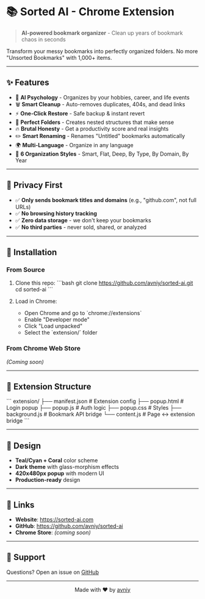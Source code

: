 # 📚 Sorted AI - Chrome Extension

> **AI-powered bookmark organizer** - Clean up years of bookmark chaos in seconds

Transform your messy bookmarks into perfectly organized folders. No more "Unsorted Bookmarks" with 1,000+ items.

---

## ✨ Features

- 🧠 **AI Psychology** - Organizes by your hobbies, career, and life events
- 🗑️ **Smart Cleanup** - Auto-removes duplicates, 404s, and dead links
- ⚡ **One-Click Restore** - Safe backup & instant revert
- 📁 **Perfect Folders** - Creates nested structures that make sense
- 🔥 **Brutal Honesty** - Get a productivity score and real insights
- ✏️ **Smart Renaming** - Renames "Untitled" bookmarks automatically
- 🌍 **Multi-Language** - Organize in any language
- 🎨 **6 Organization Styles** - Smart, Flat, Deep, By Type, By Domain, By Year

---

## 🔐 Privacy First

- ✅ **Only sends bookmark titles and domains** (e.g., "github.com", not full URLs)
- ✅ **No browsing history tracking**
- ✅ **Zero data storage** - we don't keep your bookmarks
- ✅ **No third parties** - never sold, shared, or analyzed

---

## 🚀 Installation

### From Source

1. Clone this repo:
   \`\`\`bash
   git clone https://github.com/avniy/sorted-ai.git
   cd sorted-ai
   \`\`\`

2. Load in Chrome:
   - Open Chrome and go to \`chrome://extensions\`
   - Enable "Developer mode"
   - Click "Load unpacked"
   - Select the \`extension/\` folder

### From Chrome Web Store

*(Coming soon)*

---

## 📂 Extension Structure

\`\`\`
extension/
├── manifest.json    # Extension config
├── popup.html       # Login popup
├── popup.js         # Auth logic
├── popup.css        # Styles
├── background.js    # Bookmark API bridge
└── content.js       # Page <-> extension bridge
\`\`\`

---

## 🎨 Design

- **Teal/Cyan + Coral** color scheme
- **Dark theme** with glass-morphism effects
- **420x480px popup** with modern UI
- **Production-ready** design

---

## 🔗 Links

- **Website**: https://sorted-ai.com
- **GitHub**: https://github.com/avniy/sorted-ai
- **Chrome Store**: *(coming soon)*

---

## 📧 Support

Questions? Open an issue on [GitHub](https://github.com/avniy/sorted-ai/issues)

---

<p align="center">
  Made with ❤️ by <a href="https://github.com/avniy">avniy</a>
</p>
